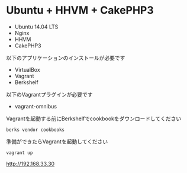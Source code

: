 Ubuntu + HHVM + CakePHP3
==================

* Ubuntu 14.04 LTS
* Nginx
* HHVM
* CakePHP3

以下のアプリケーションのインストールが必要です

* VirtualBox
* Vagrant
* Berkshelf

以下のVagrantプラグインが必要です

* vagrant-omnibus

Vagrantを起動する前にBerkshelfでcookbookをダウンロードしてください
```
berks vendor cookbooks
```

準備ができたらVagrantを起動してください
```
vagrant up
```

http://192.168.33.30
